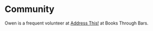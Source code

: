 <h1>Community</h1>

<p> Owen is a frequent volunteer at <a href="http://booksthroughbars.org/programs/address-this/">Address This!</a> at Books Through Bars.
